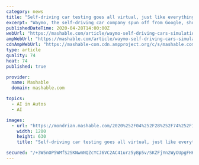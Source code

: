 ```yaml
---
category: news
title: "Self-driving car testing goes all virtual, just like everything else"
excerpt: "Waymo, the self-driving car company spun off from Google, shut down its robo-taxi service in Arizona and stopped testing its vehicles on public roads because of the coronavirus pandemic. But that doesn't mean driverless car testing isn't still happening."
publishedDateTime: 2020-04-28T14:00:00Z
webUrl: "https://mashable.com/article/waymo-self-driving-cars-simulation/"
ampWebUrl: "https://mashable.com/article/waymo-self-driving-cars-simulation.amp"
cdnAmpWebUrl: "https://mashable-com.cdn.ampproject.org/c/s/mashable.com/article/waymo-self-driving-cars-simulation.amp"
type: article
quality: 74
heat: 74
published: true

provider:
  name: Mashable
  domain: mashable.com

topics:
  - AI in Autos
  - AI

images:
  - url: "https://mondrian.mashable.com/2020%252F04%252F28%252F74%252F15dc264d96e94d6db1661bd3c3faa4ae.3ac1d.png%252F1200x630.png?signature=2vUlsW8K3CFc03ydLk-T0w92WVE="
    width: 1200
    height: 630
    title: "Self-driving car testing goes all virtual, just like everything else"

secured: "/+3W5nOP5WMfS2SKNwmNQZcYCJ6VC2AC41urz5yBp5v/SKZFjYn2WyOUpgFHKE+TnjT6rgX09CYbz2W7lx0i6RcOz2PCulZI3hC+KJDuDv3Na+0HiudYghXxYp3pF2CjZWWjZRrM/D1NTPi8wT6jxx7kXBCle3/0pTZmLQKU/aoIJUi6sBybAkuRfARCHMxGiEpP/6d33sqjaM48lxtJ8JGLCVYIm8QavO2od5zDgSv1VVrirtWrqKZSGA7SMqCattzST9MQjbO94HpUBdjXqWQX9YE+Rq6HazXe45372ZG7Fpy3URKAxBChsyDi73Bo;IcEocZMd87h3eDSDE0LT7w=="
---
```


